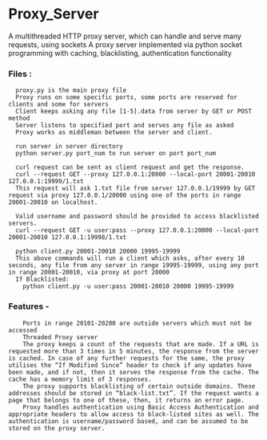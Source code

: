 # Proxy_Server
A multithreaded HTTP proxy server, which can handle and serve many requests, using sockets
A proxy server implemented via python socket programming with caching, blacklisting, authentication functionality

### Files :
      proxy.py is the main proxy file
      Proxy runs on some specific ports, some ports are reserved for clients and some for servers
      Client keeps asking any file [1-5].data from server by GET or POST method
      Server listens to specified port and serves any file as asked
      Proxy works as middleman between the server and client.

      run server in server directory
      python server.py port_num to run server on port port_num

      curl request can be sent as client request and get the response.
      curl --request GET --proxy 127.0.0.1:20000 --local-port 20001-20010 127.0.0.1:19999/1.txt
      This request will ask 1.txt file from server 127.0.0.1/19999 by GET request via proxy 127.0.0.1/20000 using one of the ports in range 20001-20010 on localhost.

      Valid username and password should be provided to access blacklisted servers.
      curl --request GET -u user:pass --proxy 127.0.0.1:20000 --local-port 20001-20010 127.0.0.1:19998/1.txt

      python client.py 20001-20010 20000 19995-19999
      This above commands will run a client which asks, after every 10 seconds, any file from any server in range 19995-19999, using any port in range 20001-20010, via proxy at port 20000
      If Blacklisted:
        python client.py -u user:pass 20001-20010 20000 19995-19999

### Features -
        Ports in range 20101-20200 are outside servers which must not be accessed
        Threaded Proxy server
        The proxy keeps a count of the requests that are made. If a URL is requested more than 3 times in 5 minutes, the response from the server is cached. In case of any further requests for the same, the proxy utilises the “If Modified Since” header to check if any updates have been made, and if not, then it serves the response from the cache. The cache has a memory limit of 3 responses.
        The proxy supports blacklisting of certain outside domains. These addresses should be stored in “black-list.txt”. If the request wants a page that belongs to one of these, then, it returns an error page.
        Proxy handles authentication using Basic Access Authentication and appropriate headers to allow access to black-listed sites as well. The authentication is username/password based, and can be assumed to be stored on the proxy server.





